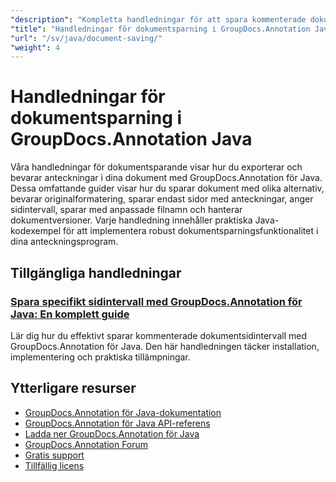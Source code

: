 ```yaml
---
"description": "Kompletta handledningar för att spara kommenterade dokument med olika alternativ med GroupDocs.Annotation för Java."
"title": "Handledningar för dokumentsparning i GroupDocs.Annotation Java"
"url": "/sv/java/document-saving/"
"weight": 4
---
```


# Handledningar för dokumentsparning i GroupDocs.Annotation Java

Våra handledningar för dokumentsparande visar hur du exporterar och bevarar anteckningar i dina dokument med GroupDocs.Annotation för Java. Dessa omfattande guider visar hur du sparar dokument med olika alternativ, bevarar originalformatering, sparar endast sidor med anteckningar, anger sidintervall, sparar med anpassade filnamn och hanterar dokumentversioner. Varje handledning innehåller praktiska Java-kodexempel för att implementera robust dokumentsparningsfunktionalitet i dina anteckningsprogram.

## Tillgängliga handledningar

### [Spara specifikt sidintervall med GroupDocs.Annotation för Java: En komplett guide](./groupdocs-annotation-java-save-specific-page-range/)
Lär dig hur du effektivt sparar kommenterade dokumentsidintervall med GroupDocs.Annotation för Java. Den här handledningen täcker installation, implementering och praktiska tillämpningar.

## Ytterligare resurser

- [GroupDocs.Annotation för Java-dokumentation](https://docs.groupdocs.com/annotation/java/)
- [GroupDocs.Annotation för Java API-referens](https://reference.groupdocs.com/annotation/java/)
- [Ladda ner GroupDocs.Annotation för Java](https://releases.groupdocs.com/annotation/java/)
- [GroupDocs.Annotation Forum](https://forum.groupdocs.com/c/annotation)
- [Gratis support](https://forum.groupdocs.com/)
- [Tillfällig licens](https://purchase.groupdocs.com/temporary-license/)